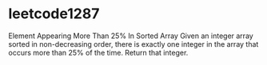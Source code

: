 # leetcode1287
Element Appearing More Than 25% In Sorted Array Given an integer array sorted in non-decreasing order, there is exactly one integer in the array that occurs more than 25% of the time.  Return that integer.
